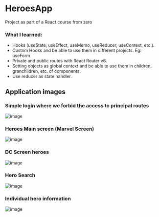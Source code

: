 # HeroesApp
Project as part of a React course from zero

### What I learned:
- Hooks (useState, useEffect, useMemo, useReducer, useContext, etc.).
- Custom Hooks and be able to use them in different projects. Eg: useForm
- Private and public routes with React Router v6.
- Setting objects as global context and be able to use them in children, granchildren, etc. of components.
- Use reducer as state handler.

## Application images
### Simple login where we forbid the access to principal routes
![image](https://user-images.githubusercontent.com/83997911/162536963-0054b65b-2245-4648-9ce8-8f30280a1157.png)

### Heroes Main screen (Marvel Screen)
![image](https://user-images.githubusercontent.com/83997911/162536530-6abcdfb7-38b3-4849-826f-3958b76c22c2.png)

### DC Screen heroes
![image](https://user-images.githubusercontent.com/83997911/162536589-b8663603-e63a-480b-b41b-881b10ea85e8.png)

### Hero Search
![image](https://user-images.githubusercontent.com/83997911/162536706-83e5ff28-d904-4dd8-920f-8a4d2485e6ba.png)

### Individual hero information
![image](https://user-images.githubusercontent.com/83997911/162536879-171fc7fe-fe23-4cc5-9696-d37d95ad7ac3.png)


